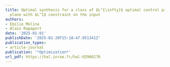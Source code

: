 ```yaml
---
title: Optimal synthesis for a class of $L^{\infty}$ optimal control problems in the
  plane with $L^1$ constraint on the input
authors:
- Emilio Molina
- Alain Rapaport
date: '2025-01-01'
publishDate: '2025-02-20T15:18:47.051341Z'
publication_types:
- article-journal
publication: '*Optimization*'
url_pdf: https://hal.inrae.fr/hal-03966270
---
```

